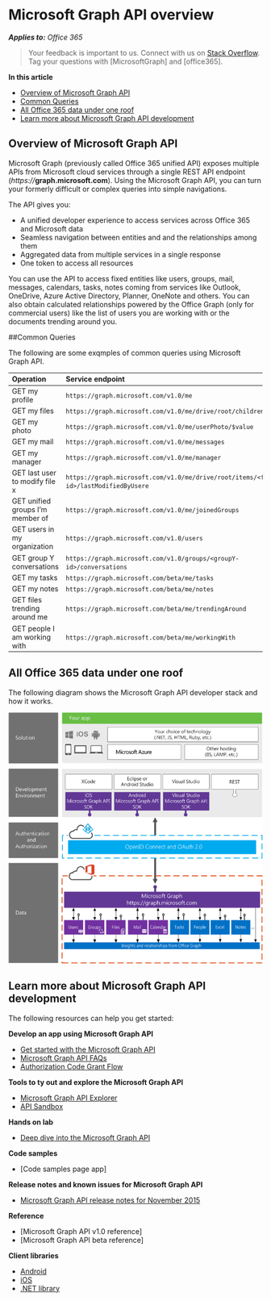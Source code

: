 

# Microsoft Graph API overview 
 
_**Applies to:** Office 365_
 
>  Your feedback is important to us. Connect with us on [Stack Overflow](http://stackoverflow.com/questions/tagged/office365). Tag your questions with [MicrosoftGraph] and [office365].

**In this article**
  
-	[Overview of Microsoft Graph API](#msg_what_is_unified_api) 
-	[Common Queries](#msg_queries) 
-	[All Office 365 data under one roof](#msg_eoof) 
-	[Learn more about  Microsoft Graph API development](#msg_how_learn_unified_api) 

<a name="msg_what_is_unified_api"> </a>
## Overview of Microsoft Graph API

Microsoft Graph (previously called Office 365 unified API) exposes multiple APIs from Microsoft cloud services through a single REST API endpoint (_https://_**graph.microsoft.com**). Using the Microsoft Graph API, you can turn your formerly difficult or complex queries into simple navigations. 
 
The API gives you:
- A unified developer experience to access services across Office 365 and Microsoft data
- Seamless navigation between entities and and the relationships among them 
- Aggregated data from multiple services in a single response
- One token to access all resources

You can use the API to access fixed entities like users, groups, mail, messages, calendars, tasks, notes coming from services like Outlook, OneDrive, Azure Active Directory, Planner, OneNote and others. You can also obtain calculated relationships powered by the Office Graph (only for commercial users) like the list of users you are working with or the documents trending around you.

<a name="msg_queries"> </a>
##Common Queries

The following are some exqmples of common queries using Microsoft Graph API.

| **Operation**	| **Service endpoint** |
|:--------------------------|:----------------------------------------|
|   GET my profile |	`https://graph.microsoft.com/v1.0/me` |
|   GET my files|	`https://graph.microsoft.com/v1.0/me/drive/root/children` |
|   GET my photo	 | `https://graph.microsoft.com/v1.0/me/userPhoto/$value` |
|   GET my mail |	`https://graph.microsoft.com/v1.0/me/messages` |
|   GET my manager	| `https://graph.microsoft.com/v1.0/me/manager` |
|   GET last user to modify file x |	`https://graph.microsoft.com/v1.0/me/drive/root/items/<fileX-id>/lastModifiedByUsere` |
|   GET unified groups I’m member of|	`https://graph.microsoft.com/v1.0/me/joinedGroups` |
|   GET users in my organization	 | `https://graph.microsoft.com/v1.0/users` |
|   GET group Y conversations |	`https://graph.microsoft.com/v1.0/groups/<groupY-id>/conversations` |
|   GET my tasks	| `https://graph.microsoft.com/beta/me/tasks` |
|   GET my notes |	`https://graph.microsoft.com/beta/me/notes` |
|   GET files trending around me|	`https://graph.microsoft.com/beta/me/trendingAround` |
|   GET people I am working with	 | `https://graph.microsoft.com/beta/me/workingWith` |


<a name="msg_roof"> </a>
## All Office 365 data under one roof

<!-- 
It takes information that is stored or inferred across multiple cloud services: 
-	exposing them through one REST URL namespace. The unifying URL namespace is _https://_**graph.microsoft.com**
-	using one authentication and authorization system
-	using a consistent and unified metadata, payload format, error handling, library, and more

through one REST URL namespace (https://graph.microsoft.com), using one authentication and authorization system, and using a consistent and unified metadata, payload format, error handling, library, and more.  -->

<!-- 

## Calling Office 365 APIs vs Microsoft Graph API

Let's say you want to programmatically retrieve a user's files, profile picture, and find the manager of the person who last edited that file in your organization. Because the information is stored in  multiple services-Azure Active Directory, SharePoint, and Exchange-the task involves multiple steps using Office 365 APIs: 

1. Use the Discovery Service to find the various service endpoints 
2. Determine the URL of the services your Office 365 apps want to connect to
3. Then acquire and manage the access token for each service and make the request to the service directly

Now, you can use the use Microsoft Graph API to perform the same complex operation via a single REST API endpoint. You don't have to discover and navigate a different endpoint for each service, acquire and manage separate access token for each service, deal with siloed services and varying data model. -->

<!--discover and navigate a different endpoint for each service
-	acquire and manage separate access token for each service
-	deal with siloed services and varying data model.  Currently each service defines entities independent of each other -->

The following diagram shows the Microsoft Graph API developer stack and how it works.

![Office 365 unified API developer stack.](./images/MicrosoftGraph_DevStack.png)


<a name="msg_how_learn_unified_api"> </a>
## Learn more about Microsoft Graph API development

The following resources can help you get started:

**Develop an app using Microsoft Graph API**

-  [Get started with the Microsoft Graph API](\microsoft-graph-api-FAQs.md) 
-  [Microsoft Graph API FAQs](\microsoft-graph-api-FAQs.md) 
-  [Authorization Code Grant Flow](https://msdn.microsoft.com/en-us/library/azure/dn645542.aspx)

<!--
-  [Get started with the Office 365 unified API (preview)](..\howto\get-started-with-office-365-unified-api.md) 
-  [Office 365 unified API in depth (preview)](..\howto\office-365-unified-api-in-depth.md) 
-  [Examples of Office 365 unified API calls (preview)](..\howto\examples-of-office-365-unified-api-calls.md) 
-  [Develop with the Office graph](https://msdn.microsoft.com/office/office365/howto/develop-office-graph)
-  [Cross-origin resource sharing (CORS) support](..\howto\create-web-apps-using-CORS-to-access-files-in-Office-365.md) 
 -->
 
**Tools to ty out and explore the Microsoft Graph API**

-  [Microsoft Graph API Explorer](https://graphexplorer2.azurewebsites.net/) 
-  [API Sandbox](http://apisandbox.msdn.com)

**Hands on lab**

-  [Deep dive into the Microsoft Graph API](http://dev.office.com/hands-on-labs/4585)

**Code samples**

-  [Code samples page app]



**Release notes and known issues for Microsoft Graph API**

-  [Microsoft Graph API release notes for November 2015](\microsoft-graph-api-release-notes-known-issues.md)

**Reference**

- [Microsoft Graph API v1.0 reference]
- [Microsoft Graph API beta reference]

**Client libraries** 

-  [Android](https://github.com/OfficeDev/Office-365-SDK-for-Android)
-  [iOS](https://github.com/OfficeDev/Office-365-SDK-for-iOS)
-  [.NET library](https://www.nuget.org/packages/Microsoft.Graph)
  




